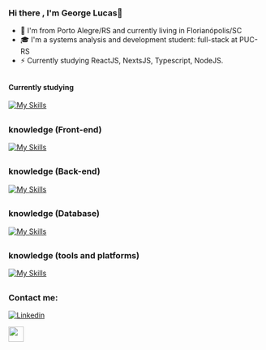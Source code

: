### Hi there , I'm George Lucas👋

- 🏦 I'm from Porto Alegre/RS and currently living in Florianópolis/SC
- 🎓 I'm a systems analysis and development student: full-stack at PUC-RS
- ⚡ Currently studying ReactJS, NextsJS, Typescript, NodeJS.

## 
#### Currently studying

[![My Skills](https://skillicons.dev/icons?i=ts,react,nextjs,nodejs)](https://skillicons.dev)

##
### knowledge (Front-end)

[![My Skills](https://skillicons.dev/icons?i=html,css,js,ts,react,nextjs,nodejs,regex)](https://skillicons.dev)

##
### knowledge (Back-end)

[![My Skills](https://skillicons.dev/icons?i=nodejs,express,js,ts,py,postman)](https://skillicons.dev)

##
### knowledge (Database)

[![My Skills](https://skillicons.dev/icons?i=mongodb,dynamodb)](https://skillicons.dev)

##
### knowledge (tools and platforms)

[![My Skills](https://skillicons.dev/icons?i=figma,aws,dynamodb,git,github,npm,wordpress)](https://skillicons.dev)

##
### Contact me:
<p dir="auto"><a href="https://www.linkedin.com/in/george-tonietti-a08978162/" rel="nofollow"><img alt="Linkedin" src="https://camo.githubusercontent.com/ae79b4c8a89e3fceebec08e07fea2ae61c6776b302b3bfe547762f44a1caa029/68747470733a2f2f696d672e736869656c64732e696f2f62616467652f2d6c696e6b6564696e2d2532333030373742353f7374796c653d666f722d7468652d6261646765266c6f676f3d6c696e6b6564696e266c6f676f436f6c6f723d7768697465" data-canonical-src="https://img.shields.io/badge/-linkedin-%230077B5?style=for-the-badge&amp;logo=linkedin&amp;logoColor=white" style="max-width: 100%;"></a></p>

<p>
  <a href="https://skillicons.dev">
    <img src="https://skillicons.dev/icons?i=git,kubernetes,docker,c,vim"  widht="30px" height="30px"/>
  </a>
</p>

<!--
**georgetonietti/georgetonietti** is a ✨ _special_ ✨ repository because its `README.md` (this file) appears on your GitHub profile.

Here are some ideas to get you started:

- 🔭 I’m currently working on ...
- 🌱 I’m currently learning ...
- 👯 I’m looking to collaborate on ...
- 🤔 I’m looking for help with ...
- 💬 Ask me about ...
- 📫 How to reach me: ...
- 😄 Pronouns: ...
- ⚡ Fun fact: ...
-->
